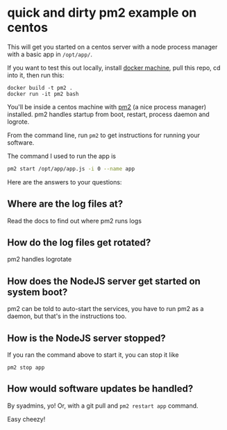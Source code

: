 # quick and dirty pm2 example on centos

This will get you started on a centos server with a node process manager with a
basic app in `/opt/app/`.

If you want to test this out locally, install [docker
machine](https://docs.docker.com/machine/), pull this repo, cd into it, then run
this:

```
docker build -t pm2 .
docker run -it pm2 bash
```


You'll be inside a centos machine with [pm2](https://github.com/Unitech/pm2) (a
nice process manager) installed.  pm2 handles startup from boot, restart,
process daemon and logrote.

From the command line, run `pm2` to get instructions for running your software.

The command I used to run the app is

```bash
pm2 start /opt/app/app.js -i 0 --name app
```

Here are the answers to your questions:

## Where are the log files at?

Read the docs to find out where pm2 runs logs

## How do the log files get rotated?

pm2 handles logrotate

## How does the NodeJS server get started on system boot?

pm2 can be told to auto-start the services, you have to run pm2 as a daemon, but
that's in the instructions too.

## How is the NodeJS server stopped?

If you ran the command above to start it, you can stop it like

```
pm2 stop app
```

## How would software updates be handled?

By syadmins, yo!  Or, with a git pull and `pm2 restart app` command.

Easy cheezy!
